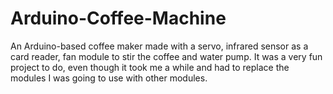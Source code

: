 # Arduino-Coffee-Machine
An Arduino-based coffee maker made with a servo, infrared sensor as a card reader, fan module to stir the coffee and water pump.
It was a very fun project to do, even though it took me a while and had to replace the modules I was going
to use with other modules.
